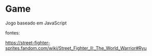 # Game

Jogo baseado em JavaScript

fontes:

https://street-fighter-sprites.fandom.com/wiki/Street_Fighter_II:_The_World_Warrior#Ryu
